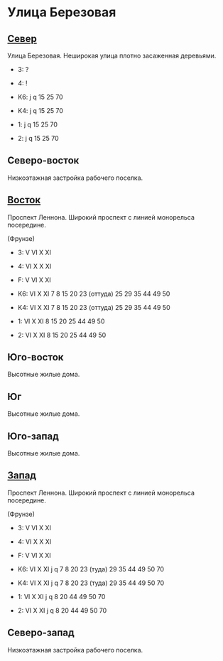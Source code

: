 # Улица Березовая

## [Север](./10560095.md)

Улица Березовая.
Неширокая улица плотно засаженная деревьями.

* 3:    ?
* 4:    !

* K6:   j   q
        15  25  70
* K4:   j   q
        15  25  70
* 1:    j   q
        15  25  70
* 2:    j   q
        15  25  70

## Северо-восток

Низкоэтажная застройка рабочего поселка.

## [Восток](./10565100.md)

Проспект Леннона.
Широкий проспект с линией монорельса посередине.

(Фрунзе)

* 3:    V   VI  X   XI
* 4:    VI  X   X   XI
* F:    V   VI  X   XI

* K6:   VI  X   XI
        7   8   15  20  23 (оттуда) 25  29  35  44  49  50
* K4:   VI  X   XI
        7   8   15  20  23 (оттуда) 25  29  35  44  49  50
* 1:    VI  X   XI
        8   15  20  25  44  49  50
* 2:    VI  X   XI
        8   15  20  25  44  49  50

## Юго-восток

Высотные жилые дома.

## Юг

Высотные жилые дома.

## Юго-запад

Высотные жилые дома.

## [Запад](./10555100.md)

Проспект Леннона.
Широкий проспект с линией монорельса посередине.

(Фрунзе)

* 3:    V   VI  X   XI
* 4:    VI  X   X   XI
* F:    V   VI  X   XI

* K6:   VI  X   XI
        j   q
        7   8   20  23 (туда)   29  35  44  49  50  70
* K4:   VI  X   XI
        j   q
        7   8   20  23 (туда)   29  35  44  49  50  70
* 1:    VI  X   XI
        j   q
        8   20  44  49  50  70
* 2:    VI  X   XI
        j   q
        8   20  44  49  50  70

## Северо-запад

Низкоэтажная застройка рабочего поселка.
